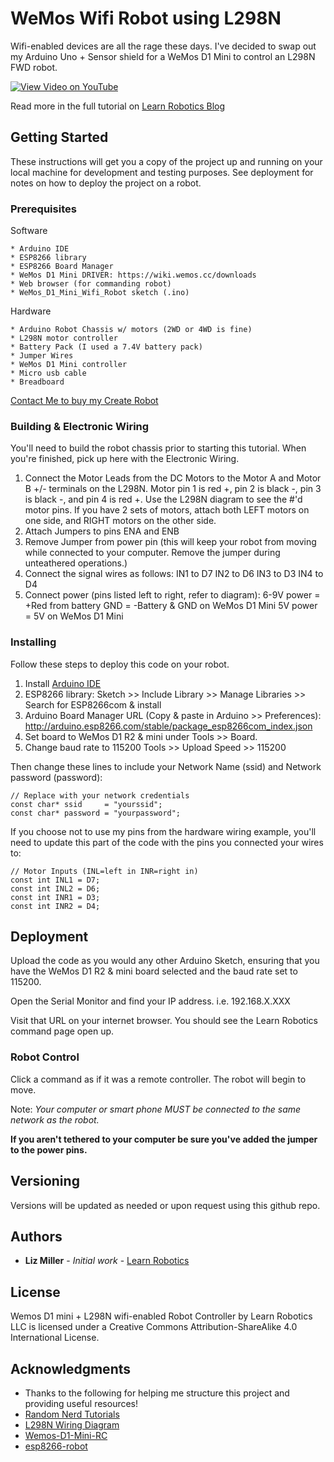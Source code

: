 # WeMos Wifi Robot using L298N

Wifi-enabled devices are all the rage these days. I've decided to swap out my Arduino Uno + Sensor shield for a WeMos D1 Mini to control an L298N FWD robot.

[![View Video on YouTube](https://lh4.googleusercontent.com/-xGCElPfPZG18VaT4E-icax_ejcC2bI0AuxGBUa-i8QeSkDsrFY_FnIzYVkuINlA5QZRmWb_WwU4PH2Xz4-I=w1112-h790)](https://youtu.be/BuSS_MBPCEk "View Video on YouTube")

Read more in the full tutorial on [Learn Robotics Blog](https://www.learnrobotics.org/blog)

## Getting Started

These instructions will get you a copy of the project up and running on your local machine for development and testing purposes. See deployment for notes on how to deploy the project on a robot.

### Prerequisites

Software

```
* Arduino IDE
* ESP8266 library
* ESP8266 Board Manager
* WeMos D1 Mini DRIVER: https://wiki.wemos.cc/downloads
* Web browser (for commanding robot)
* WeMos_D1_Mini_Wifi_Robot sketch (.ino)
```

Hardware

```
* Arduino Robot Chassis w/ motors (2WD or 4WD is fine)
* L298N motor controller
* Battery Pack (I used a 7.4V battery pack)
* Jumper Wires
* WeMos D1 Mini controller
* Micro usb cable
* Breadboard
```

[Contact Me to buy my Create Robot](https://www.learnrobotics.org/contact#form)


### Building & Electronic Wiring
You'll need to build the robot chassis prior to starting this tutorial. When you're finished, pick up here with the Electronic Wiring.

1. Connect the Motor Leads from the DC Motors to the Motor A and Motor B +/- terminals on the L298N. Motor pin 1 is red +, pin 2 is black -, pin 3 is black -, and pin 4 is red +. Use the L298N diagram to see the #'d motor pins. If you have 2 sets of motors, attach both LEFT motors on one side, and RIGHT motors on the other side.
2. Attach Jumpers to pins ENA and ENB
3. Remove Jumper from power pin (this will keep your robot from moving while connected to your computer. Remove the jumper during unteathered operations.)
4. Connect the signal wires as follows:
	IN1 to D7
	IN2 to D6
	IN3 to D3
	IN4 to D4
5. Connect power (pins listed left to right, refer to diagram):
	6-9V power = +Red from battery
	GND = -Battery & GND on WeMos D1 Mini
	5V power = 5V on WeMos D1 Mini

### Installing

Follow these steps to deploy this code on your robot.

1. Install [Arduino IDE](http://arduino.cc/downloads)
2. ESP8266 library: Sketch >> Include Library >> Manage Libraries >> Search for ESP8266com & install
3. Arduino Board Manager URL (Copy & paste in Arduino >> Preferences): http://arduino.esp8266.com/stable/package_esp8266com_index.json
4. Set board to WeMos D1 R2 & mini under Tools >> Board. 
5. Change baud rate to 115200 Tools >> Upload Speed >> 115200

Then change these lines to include your Network Name (ssid) and Network password (password):

```
// Replace with your network credentials
const char* ssid     = "yourssid";
const char* password = "yourpassword";
```

If you choose not to use my pins from the hardware wiring example, you'll need to update this part of the code with the pins you connected your wires to:

```
// Motor Inputs (INL=left in INR=right in)
const int INL1 = D7;
const int INL2 = D6;
const int INR1 = D3;
const int INR2 = D4;
```


## Deployment

Upload the code as you would any other Arduino Sketch, ensuring that you have the WeMos D1 R2 & mini board selected and the baud rate set to 115200.

Open the Serial Monitor and find your IP address. i.e. 192.168.X.XXX

Visit that URL on your internet browser.
You should see the Learn Robotics command page open up. 

### Robot Control
Click a command as if it was a remote controller. The robot will begin to move. 

Note: *Your computer or smart phone MUST be connected to the same network as the robot.*

**If you aren't tethered to your computer be sure you've added the jumper to the power pins.**


## Versioning

Versions will be updated as needed or upon request using this github repo.

## Authors

* **Liz Miller** - *Initial work* - [Learn Robotics](https://www.learnrobotics.org)

## License

Wemos D1 mini + L298N wifi-enabled Robot Controller by Learn Robotics LLC is licensed under a Creative Commons Attribution-ShareAlike 4.0 International License.

## Acknowledgments

* Thanks to the following for helping me structure this project and providing useful resources!
* [Random Nerd Tutorials](https://randomnerdtutorials.com/esp8266-web-server/)
* [L298N Wiring Diagram](http://www.14core.com/wiring-driving-the-l298n-h-bridge-on-2-to-4-dc-motors/)
* [Wemos-D1-Mini-RC](https://github.com/wassgha/WemosD1MiniRC)
* [esp8266-robot](https://github.com/openhomeautomation/esp8266-robot)

